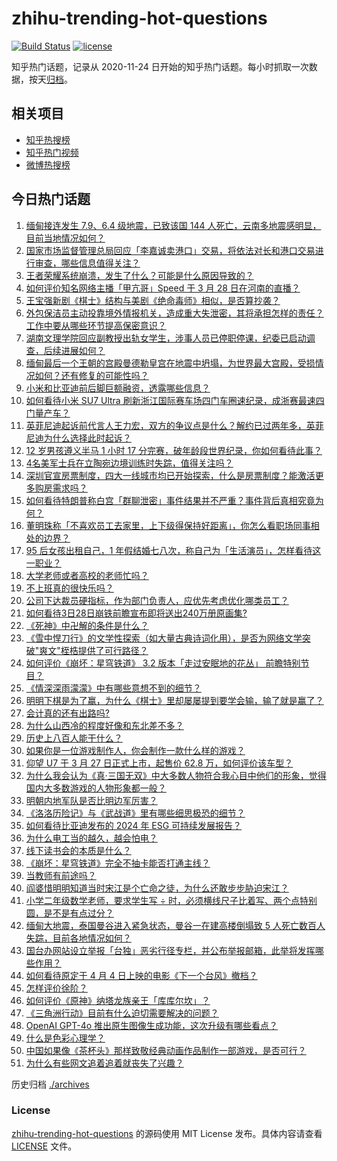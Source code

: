 # zhihu-trending-hot-questions

[![Build Status](https://github.com/justjavac/zhihu-trending-hot-questions/workflows/ci/badge.svg?branch=master)](https://github.com/justjavac/zhihu-trending-hot-questions/actions)
[![license](https://img.shields.io/github/license/justjavac/zhihu-trending-hot-questions)](https://github.com/justjavac/zhihu-trending-hot-questions/blob/master/LICENSE)

知乎热门话题，记录从 2020-11-24
日开始的知乎热门话题。每小时抓取一次数据，按天[归档](./archives)。

## 相关项目

- [知乎热搜榜](https://github.com/justjavac/zhihu-trending-top-search)
- [知乎热门视频](https://github.com/justjavac/zhihu-trending-hot-video)
- [微博热搜榜](https://github.com/justjavac/weibo-trending-hot-search)

## 今日热门话题

<!-- BEGIN -->
<!-- 最后更新时间 Sat Mar 29 2025 04:21:52 GMT+0800 (China Standard Time) -->

1. [缅甸接连发生 7.9、6.4 级地震，已致该国 144 人死亡，云南多地震感明显，目前当地情况如何？](https://www.zhihu.com/question/1888963932565238300)
1. [国家市场监督管理总局回应「李嘉诚卖港口」交易，将依法对长和港口交易进行审查，哪些信息值得关注？](https://www.zhihu.com/question/1889048882111017700)
1. [王者荣耀系统崩溃，发生了什么？可能是什么原因导致的？](https://www.zhihu.com/question/1889065612266922500)
1. [如何评价知名网络主播「甲亢哥」Speed 于 3 月 28 日在河南的直播？](https://www.zhihu.com/question/1888965447984060400)
1. [王宝强新剧《棋士》结构与美剧《绝命毒师》相似，是否算抄袭？](https://www.zhihu.com/question/1888624416184854300)
1. [外包保洁员主动投靠境外情报机关，造成重大失泄密，其将承担怎样的责任？工作中要从哪些环节提高保密意识？](https://www.zhihu.com/question/1888901710124115000)
1. [湖南文理学院回应副教授出轨女学生，涉事人员已停职停课，纪委已启动调查，后续进展如何？](https://www.zhihu.com/question/1889006146125272800)
1. [缅甸最后一个王朝的宫殿曼德勒皇宫在地震中坍塌，为世界最大宫殿，受损情况如何？还有修复的可能性吗？](https://www.zhihu.com/question/1889038094277239800)
1. [小米和比亚迪前后脚巨额融资，透露哪些信息？](https://www.zhihu.com/question/1888198672535217200)
1. [如何看待小米 SU7 Ultra 刷新浙江国际赛车场四门车圈速纪录，成浙赛最速四门量产车？](https://www.zhihu.com/question/1888896330866354000)
1. [英菲尼迪起诉前代言人王力宏，双方的争议点是什么？解约已过两年多，英菲尼迪为什么选择此时起诉？](https://www.zhihu.com/question/1888276264378397200)
1. [12 岁男孩遵义半马 1 小时 17 分完赛，破年龄段世界纪录，你如何看待此事？](https://www.zhihu.com/question/1888888903878018300)
1. [4名美军士兵在立陶宛边境训练时失踪，值得关注吗？](https://www.zhihu.com/question/1888509227649176600)
1. [深圳官宣房票制度，四大一线城市均已开始探索，什么是房票制度？能激活更多购房需求吗？](https://www.zhihu.com/question/1888719532350207200)
1. [如何看待特朗普称白宫「群聊泄密」事件结果并不严重？事件背后真相究竟为何？](https://www.zhihu.com/question/1888527619345080600)
1. [董明珠称「不喜欢员工去家里，上下级得保持好距离」，你怎么看职场同事相处的边界？](https://www.zhihu.com/question/1888601791404410600)
1. [95 后女孩出租自己，1 年假结婚七八次，称自己为「生活演员」，怎样看待这一职业？](https://www.zhihu.com/question/1888955264016806000)
1. [大学老师或者高校的老师忙吗？](https://www.zhihu.com/question/13192526421)
1. [不上班真的很快乐吗？](https://www.zhihu.com/question/511176634)
1. [公司下达裁员硬指标，作为部门负责人，应优先考虑优化哪类员工？](https://www.zhihu.com/question/15649248309)
1. [如何看待3日28日崩铁前瞻宣布即将送出240万册原画集?](https://www.zhihu.com/question/1889049534849591300)
1. [《死神》中卍解的条件是什么？](https://www.zhihu.com/question/566537850)
1. [《雪中悍刀行》的文学性探索（如大量古典诗词化用），是否为网络文学突破"爽文"桎梏提供了可行路径？](https://www.zhihu.com/question/15196763362)
1. [如何评价《崩坏：星穹铁道》 3.2 版本「走过安眠地的花丛」 前瞻特别节目？](https://www.zhihu.com/question/15748053847)
1. [《情深深雨濛濛》中有哪些意想不到的细节？](https://www.zhihu.com/question/402216441)
1. [明明下棋是为了赢，为什么《棋士》里却屡屡提到要学会输，输了就是赢了？](https://www.zhihu.com/question/15748517084)
1. [会计真的还有出路吗?](https://www.zhihu.com/question/656962932)
1. [为什么山西冷的程度好像和东北差不多？](https://www.zhihu.com/question/15056012615)
1. [历史上八百人能干什么？](https://www.zhihu.com/question/14904427856)
1. [如果你是一位游戏制作人，你会制作一款什么样的游戏？](https://www.zhihu.com/question/12542362417)
1. [仰望 U7 于 3 月 27 日正式上市，起售价 62.8 万，如何评价该车型？](https://www.zhihu.com/question/1888699890990818800)
1. [为什么我会认为《真·三国无双》中大多数人物符合我心目中他们的形象，觉得国内大多数游戏的人物形象都一般？](https://www.zhihu.com/question/494982186)
1. [明朝内地军队是否比明边军厉害？](https://www.zhihu.com/question/629830077)
1. [《洛洛历险记》与《武战道》里有哪些细思极恐的细节？](https://www.zhihu.com/question/50056748)
1. [如何看待比亚迪发布的 2024 年 ESG 可持续发展报告？](https://www.zhihu.com/question/1888185178603623000)
1. [为什么电工当的越久，越会怕电？](https://www.zhihu.com/question/1887624089100845000)
1. [线下读书会的本质是什么？](https://www.zhihu.com/question/501415308)
1. [《崩坏：星穹铁道》完全不抽卡能否打通主线？](https://www.zhihu.com/question/1885676772642755800)
1. [当教师有前途吗？](https://www.zhihu.com/question/31995497)
1. [阎婆惜明明知道当时宋江是个亡命之徒，为什么还敢步步胁迫宋江？](https://www.zhihu.com/question/15392050596)
1. [小学二年级数学老师，要求学生写 ÷ 时，必须横线尺子比着写、两个点特别圆，是不是有点过分？](https://www.zhihu.com/question/452000285)
1. [缅甸大地震，泰国曼谷进入紧急状态，曼谷一在建高楼倒塌致 5 人死亡数百人失踪，目前各地情况如何？](https://www.zhihu.com/question/1888961849069905200)
1. [国台办网站设立举报「台独」恶劣行径专栏，并公布举报邮箱，此举将发挥哪些作用？](https://www.zhihu.com/question/15739110762)
1. [如何看待原定于 4 月 4 日上映的电影《下一个台风》撤档？](https://www.zhihu.com/question/1888953374445106200)
1. [怎样评价徐阶？](https://www.zhihu.com/question/32297808)
1. [如何评价《原神》纳塔龙族亲王「库库尔坎」？](https://www.zhihu.com/question/1888495778902824400)
1. [《三角洲行动》目前有什么迫切需要解决的问题？](https://www.zhihu.com/question/1886747112609395500)
1. [OpenAI GPT-4o 推出原生图像生成功能，这次升级有哪些看点？](https://www.zhihu.com/question/15735401526)
1. [什么是色彩心理学？](https://www.zhihu.com/question/19726318)
1. [中国如果像《茶杯头》那样致敬经典动画作品制作一部游戏，是否可行？](https://www.zhihu.com/question/15297421977)
1. [为什么有些网文追着追着就丧失了兴趣？](https://www.zhihu.com/question/15400280341)

<!-- END -->

历史归档 [./archives](./archives)

### License

[zhihu-trending-hot-questions](https://github.com/justjavac/zhihu-trending-hot-questions)
的源码使用 MIT License 发布。具体内容请查看 [LICENSE](./LICENSE) 文件。
